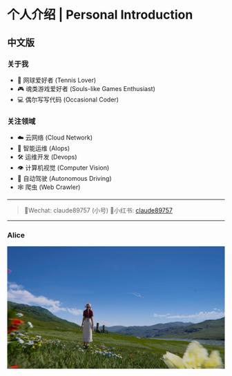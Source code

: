 # 个人介绍 | Personal Introduction

## 中文版

### 关于我
- 🎾 网球爱好者 (Tennis Lover)
- 🎮 魂类游戏爱好者 (Souls-like Games Enthusiast)
- 💻 偶尔写写代码 (Occasional Coder)


### 关注领域
- ☁️ 云网络 (Cloud Network)
- 🤖 智能运维 (AIops)
- 🛠️ 运维开发 (Devops)
- 👁️ 计算机视觉 (Computer Vision)
- 🚗 自动驾驶 (Autonomous Driving)
- 🕸️ 爬虫 (Web Crawler)

---


> 💬Wechat: claude89757  (小号)
> 🍠小红书: [claude89757](https://www.xiaohongshu.com/user/profile/5f033f130000000001000da0)


---


### Alice

![Alice](images/alice.jpg)


